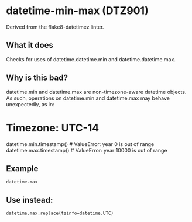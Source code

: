 # datetime-min-max (DTZ901)
Derived from the flake8-datetimez linter.
## What it does
Checks for uses of datetime.datetime.min and datetime.datetime.max.
## Why is this bad?
datetime.min and datetime.max are non-timezone-aware datetime objects.
As such, operations on datetime.min and datetime.max may behave
unexpectedly, as in:
# Timezone: UTC-14
datetime.min.timestamp()  # ValueError: year 0 is out of range
datetime.max.timestamp()  # ValueError: year 10000 is out of range
## Example
```
datetime.max
```
## Use instead:
```
datetime.max.replace(tzinfo=datetime.UTC)
```